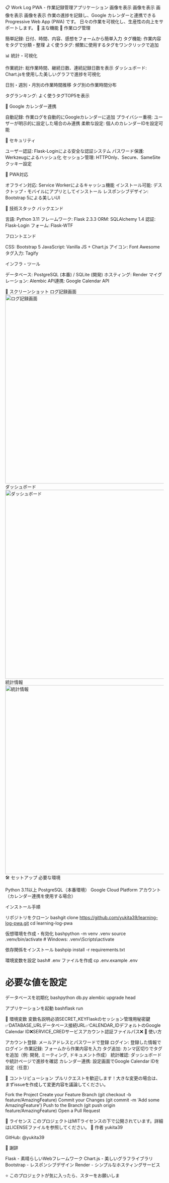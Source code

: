 📋 Work Log PWA - 作業記録管理アプリケーション
画像を表示
画像を表示
画像を表示
画像を表示
作業の進捗を記録し、Google カレンダーと連携できる Progressive Web App (PWA) です。
日々の作業を可視化し、生産性の向上をサポートします。
🌟 主な機能
📝 作業ログ管理

簡単記録: 日付、時間、内容、感想をフォームから簡単入力
タグ機能: 作業内容をタグで分類・整理
よく使うタグ: 頻繁に使用するタグをワンクリックで追加

📊 統計・可視化

作業統計: 総作業時間、継続日数、連続記録日数を表示
ダッシュボード: Chart.jsを使用した美しいグラフで進捗を可視化

日別・週別・月別の作業時間推移
タグ別の作業時間分布


タグランキング: よく使うタグTOP5を表示

📅 Google カレンダー連携

自動記録: 作業ログを自動的にGoogleカレンダーに追加
プライバシー重視: ユーザーが明示的に設定した場合のみ連携
柔軟な設定: 個人のカレンダーIDを設定可能

🔐 セキュリティ

ユーザー認証: Flask-Loginによる安全な認証システム
パスワード保護: Werkzeugによるハッシュ化
セッション管理: HTTPOnly、Secure、SameSiteクッキー設定

📱 PWA対応

オフライン対応: Service Workerによるキャッシュ機能
インストール可能: デスクトップ・モバイルにアプリとしてインストール
レスポンシブデザイン: Bootstrap 5による美しいUI

🚀 技術スタック
バックエンド

言語: Python 3.11
フレームワーク: Flask 2.3.3
ORM: SQLAlchemy 1.4
認証: Flask-Login
フォーム: Flask-WTF

フロントエンド

CSS: Bootstrap 5
JavaScript: Vanilla JS + Chart.js
アイコン: Font Awesome
タグ入力: Tagify

インフラ・ツール

データベース: PostgreSQL (本番) / SQLite (開発)
ホスティング: Render
マイグレーション: Alembic
API連携: Google Calendar API

📸 スクリーンショット
ログ記録画面
<img src="docs/images/log-form.png" alt="ログ記録画面" width="600">
ダッシュボード
<img src="docs/images/dashboard.png" alt="ダッシュボード" width="600">
統計情報
<img src="docs/images/stats.png" alt="統計情報" width="600">
🛠️ セットアップ
必要な環境

Python 3.11以上
PostgreSQL（本番環境）
Google Cloud Platform アカウント（カレンダー連携を使用する場合）

インストール手順

リポジトリをクローン
bashgit clone https://github.com/yukita39/learning-log-pwa.git
cd learning-log-pwa

仮想環境を作成・有効化
bashpython -m venv .venv
source .venv/bin/activate  # Windows: .venv\Scripts\activate

依存関係をインストール
bashpip install -r requirements.txt

環境変数を設定
bash# .env ファイルを作成
cp .env.example .env
# 必要な値を設定

データベースを初期化
bashpython db.py
alembic upgrade head

アプリケーションを起動
bashflask run


🔧 環境変数
変数名説明必須SECRET_KEYFlaskのセッション管理用秘密鍵✅DATABASE_URLデータベース接続URL✅CALENDAR_IDデフォルトのGoogle Calendar ID❌SERVICE_CREDサービスアカウント認証ファイルパス❌
📝 使い方

アカウント登録: メールアドレスとパスワードで登録
ログイン: 登録した情報でログイン
作業記録: フォームから作業内容を入力
タグ追加: カンマ区切りでタグを追加（例: 開発, ミーティング, ドキュメント作成）
統計確認: ダッシュボードや統計ページで進捗を確認
カレンダー連携: 設定画面でGoogle Calendar IDを設定（任意）

🤝 コントリビューション
プルリクエストを歓迎します！大きな変更の場合は、まずissueを作成して変更内容を議論してください。

Fork the Project
Create your Feature Branch (git checkout -b feature/AmazingFeature)
Commit your Changes (git commit -m 'Add some AmazingFeature')
Push to the Branch (git push origin feature/AmazingFeature)
Open a Pull Request

📄 ライセンス
このプロジェクトはMITライセンスの下で公開されています。詳細はLICENSEファイルを参照してください。
👤 作者
yukita39

GitHub: @yukita39

🙏 謝辞

Flask - 素晴らしいWebフレームワーク
Chart.js - 美しいグラフライブラリ
Bootstrap - レスポンシブデザイン
Render - シンプルなホスティングサービス


⭐ このプロジェクトが気に入ったら、スターをお願いしま